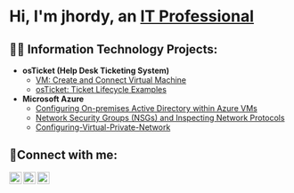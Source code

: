 <h1>Hi, I'm jhordy, an <a href="https://www.linkedin.com/in/jhordy-mote-187402227/">IT Professional</a></h1>

<h2>👨‍💻 Information Technology Projects:</h2>

- <b>osTicket (Help Desk Ticketing System)</b>
  - [VM: Create and Connect Virtual Machine](https://github.com/jhordymote/Virtual-Machine)
  - [osTicket: Ticket Lifecycle Examples](https://github.com/jhordymote/ticket-lifecycle)
- <b>Microsoft Azure</b>
  - [Configuring On-premises Active Directory within Azure VMs](https://github.com/jhordymote/Active-Directory)
  - [Network Security Groups (NSGs) and Inspecting Network Protocols](https://github.com/jhordymote/azure-network-protocols)
  - [Configuring-Virtual-Private-Network](https://github.com/jhordymote/Virtual-Private-Network)

<h2>🤳Connect with me:</h2>

[<img align="left" alt="Jhordy | Twitter" width="22px" src="https://cdn.jsdelivr.net/npm/simple-icons@v3/icons/twitter.svg" />][twitter]
[<img align="left" alt="Jhordy | LinkedIn" width="22px" src="https://cdn.jsdelivr.net/npm/simple-icons@v3/icons/linkedin.svg" />][linkedin]
[<img align="left" alt="Jhordy | Instagram" width="22px" src="https://cdn.jsdelivr.net/npm/simple-icons@v3/icons/instagram.svg" />][instagram]

[twitter]: https://twitter.com/JNevherland
[instagram]: https://www.linkedin.com/in/jhordy-mote-187402227/
[linkedin]: https://www.linkedin.com/in/jhordy-mote-187402227/
